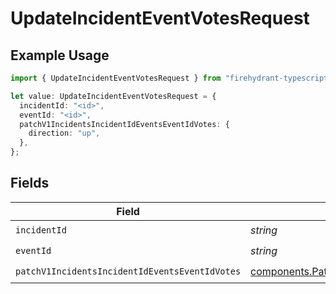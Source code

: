 # UpdateIncidentEventVotesRequest

## Example Usage

```typescript
import { UpdateIncidentEventVotesRequest } from "firehydrant-typescript-sdk/models/operations";

let value: UpdateIncidentEventVotesRequest = {
  incidentId: "<id>",
  eventId: "<id>",
  patchV1IncidentsIncidentIdEventsEventIdVotes: {
    direction: "up",
  },
};
```

## Fields

| Field                                                                                                                              | Type                                                                                                                               | Required                                                                                                                           | Description                                                                                                                        |
| ---------------------------------------------------------------------------------------------------------------------------------- | ---------------------------------------------------------------------------------------------------------------------------------- | ---------------------------------------------------------------------------------------------------------------------------------- | ---------------------------------------------------------------------------------------------------------------------------------- |
| `incidentId`                                                                                                                       | *string*                                                                                                                           | :heavy_check_mark:                                                                                                                 | N/A                                                                                                                                |
| `eventId`                                                                                                                          | *string*                                                                                                                           | :heavy_check_mark:                                                                                                                 | N/A                                                                                                                                |
| `patchV1IncidentsIncidentIdEventsEventIdVotes`                                                                                     | [components.PatchV1IncidentsIncidentIdEventsEventIdVotes](../../models/components/patchv1incidentsincidentideventseventidvotes.md) | :heavy_check_mark:                                                                                                                 | N/A                                                                                                                                |